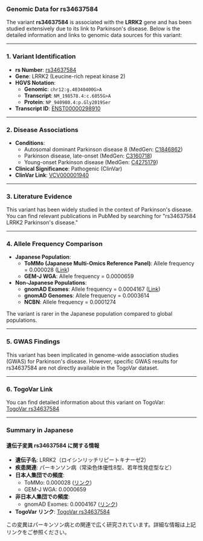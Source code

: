### Genomic Data for rs34637584

The variant **rs34637584** is associated with the **LRRK2** gene and has been studied extensively due to its link to Parkinson's disease. Below is the detailed information and links to genomic data sources for this variant:

---

### 1. **Variant Identification**
- **rs Number**: [rs34637584](https://identifiers.org/dbsnp/rs34637584)
- **Gene**: LRRK2 (Leucine-rich repeat kinase 2)
- **HGVS Notation**:
  - **Genomic**: `chr12:g.40340400G>A`
  - **Transcript**: `NM_198578.4:c.6055G>A`
  - **Protein**: `NP_940980.4:p.Gly2019Ser`
- **Transcript ID**: [ENST00000298910](https://www.ensembl.org/Homo_sapiens/Transcript/Summary?db=core;t=ENST00000298910)

---

### 2. **Disease Associations**
- **Conditions**:
  - Autosomal dominant Parkinson disease 8 (MedGen: [C1846862](https://www.ncbi.nlm.nih.gov/medgen/C1846862))
  - Parkinson disease, late-onset (MedGen: [C3160718](https://www.ncbi.nlm.nih.gov/medgen/C3160718))
  - Young-onset Parkinson disease (MedGen: [C4275179](https://www.ncbi.nlm.nih.gov/medgen/C4275179))
- **Clinical Significance**: Pathogenic (ClinVar)
- **ClinVar Link**: [VCV000001940](https://www.ncbi.nlm.nih.gov/clinvar/variation/1940)

---

### 3. **Literature Evidence**
This variant has been widely studied in the context of Parkinson's disease. You can find relevant publications in PubMed by searching for "rs34637584 LRRK2 Parkinson's disease."

---

### 4. **Allele Frequency Comparison**
- **Japanese Population**:
  - **ToMMo (Japanese Multi-Omics Reference Panel)**: Allele frequency = 0.000028 ([Link](https://jmorp.megabank.tohoku.ac.jp/search?query=12%3A40340400))
  - **GEM-J WGA**: Allele frequency = 0.0000659
- **Non-Japanese Populations**:
  - **gnomAD Exomes**: Allele frequency = 0.0004167 ([Link](https://gnomad.broadinstitute.org/variant/12-40340400-G-A?dataset=gnomad_r4))
  - **gnomAD Genomes**: Allele frequency = 0.0003614
  - **NCBN**: Allele frequency = 0.0001274

The variant is rarer in the Japanese population compared to global populations.

---

### 5. **GWAS Findings**
This variant has been implicated in genome-wide association studies (GWAS) for Parkinson's disease. However, specific GWAS results for rs34637584 are not directly available in the TogoVar dataset.

---

### 6. **TogoVar Link**
You can find detailed information about this variant on TogoVar:  
[TogoVar rs34637584](https://togovar.org/dbsnp/rs34637584)

---

### Summary in Japanese

#### 遺伝子変異 rs34637584 に関する情報
- **遺伝子名**: LRRK2（ロイシンリッチリピートキナーゼ2）
- **疾患関連**: パーキンソン病（常染色体優性8型、若年性発症型など）
- **日本人集団での頻度**:
  - ToMMo: 0.000028 ([リンク](https://jmorp.megabank.tohoku.ac.jp/search?query=12%3A40340400))
  - GEM-J WGA: 0.0000659
- **非日本人集団での頻度**:
  - gnomAD Exomes: 0.0004167 ([リンク](https://gnomad.broadinstitute.org/variant/12-40340400-G-A?dataset=gnomad_r4))
- **TogoVar リンク**: [TogoVar rs34637584](https://togovar.org/dbsnp/rs34637584)

この変異はパーキンソン病との関連で広く研究されています。詳細な情報は上記リンクをご参照ください。